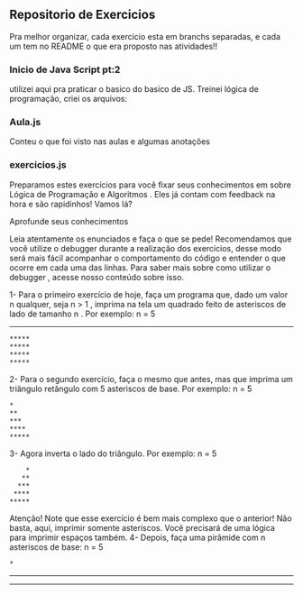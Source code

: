 ## Repositorio de Exercicios
Pra melhor organizar, cada exercicio esta em branchs separadas, e cada um tem no README o que era proposto nas atividades!!
### Inicio de Java Script pt:2

utilizei aqui pra praticar o basico do basico de JS.
Treinei lógica de programação, criei os arquivos:

### Aula.js

Conteu o que foi visto nas aulas e algumas anotações

### exercicios.js

Preparamos estes exercícios para você fixar seus conhecimentos em sobre Lógica de Programação e Algoritmos . Eles já contam com feedback na hora e são rapidinhos! Vamos lá?

Aprofunde seus conhecimentos

Leia atentamente os enunciados e faça o que se pede!
Recomendamos que você utilize o debugger durante a realização dos exercícios, desse modo será mais fácil acompanhar o comportamento do código e entender o que ocorre em cada uma das linhas. Para saber mais sobre como utilizar o debugger , acesse nosso conteúdo sobre isso.

1- Para o primeiro exercício de hoje, faça um programa que, dado um valor n qualquer, seja n > 1 , imprima na tela um quadrado feito de asteriscos de lado de tamanho n . Por exemplo:
n = 5

   *****
    *****
    *****
    *****
    *****

2- Para o segundo exercício, faça o mesmo que antes, mas que imprima um triângulo retângulo com 5 asteriscos de base. Por exemplo:
n = 5

    *
    **
    ***
    ****
    *****

3- Agora inverta o lado do triângulo. Por exemplo:
n = 5

        *
       **
      ***
     ****
    *****

Atenção! Note que esse exercício é bem mais complexo que o anterior! Não basta, aqui, imprimir somente asteriscos. Você precisará de uma lógica para imprimir espaços também.
4- Depois, faça uma pirâmide com n asteriscos de base:
n = 5

    *
   ***
  *****
